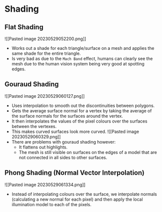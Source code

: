 # Shading

## Flat Shading
![[Pasted image 20230529052200.png]]
* Works out a shade for each triangle/surface on a mesh and applies the same shade for the entire triangle.
* Is very bad as due to the `Mach Band` effect, humans can clearly see the mesh due to the human vision system being very good at spotting edges.

## Gouraud Shading
![[Pasted image 20230529060127.png]]
* Uses interpolation to smooth out the discontinuities between polygons.
* Gets the average surface normal for a vertex by taking the average of the surface normals for the surfaces around the vertex.
* It then interpolates the values of the pixel colours over the surfaces between the vertexes.
* This makes curved surfaces look more curved.
![[Pasted image 20230529060329.png]]
* There are problems with gouraud shading however: 
	* It flattens out highlights.
	* The mesh is still visible on surfaces on the edges of a model that are not connected in all sides to other surfaces.

## Phong Shading (Normal Vector Interpolation)
![[Pasted image 20230529061334.png]]
* Instead of interpolating colours over the surface, we interpolate normals (calculating a new normal for each pixel) and then apply the local illumination model to each of the pixels.